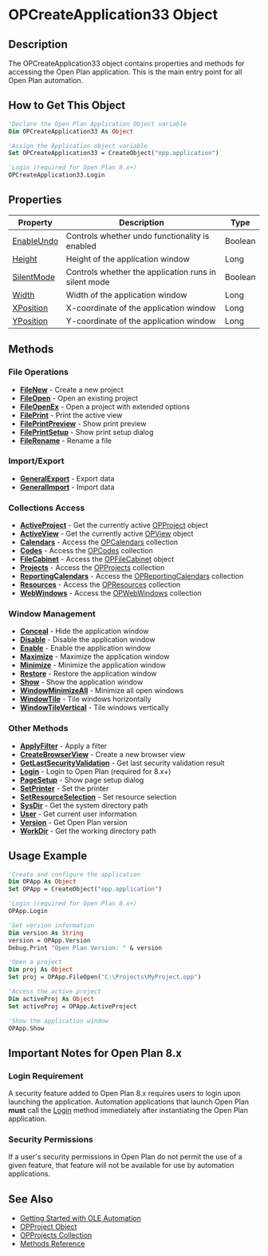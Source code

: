 # OPCreateApplication33 Object

## Description

The OPCreateApplication33 object contains properties and methods for accessing the Open Plan application. This is the main entry point for all Open Plan automation.

## How to Get This Object

```vb
'Declare the Open Plan Application Object variable
Dim OPCreateApplication33 As Object

'Assign the Application object variable
Set OPCreateApplication33 = CreateObject("opp.application")

'Login (required for Open Plan 8.x+)
OPCreateApplication33.Login
```

## Properties

| Property | Description | Type |
|----------|-------------|------|
| [EnableUndo](../properties/enableundo.md) | Controls whether undo functionality is enabled | Boolean |
| [Height](../properties/height.md) | Height of the application window | Long |
| [SilentMode](../properties/silentmode.md) | Controls whether the application runs in silent mode | Boolean |
| [Width](../properties/width.md) | Width of the application window | Long |
| [XPosition](../properties/xposition.md) | X-coordinate of the application window | Long |
| [YPosition](../properties/yposition.md) | Y-coordinate of the application window | Long |

## Methods

### File Operations
- **[FileNew](../methods/filenew.md)** - Create a new project
- **[FileOpen](../methods/fileopen.md)** - Open an existing project
- **[FileOpenEx](../methods/fileopenex.md)** - Open a project with extended options
- **[FilePrint](../methods/fileprint.md)** - Print the active view
- **[FilePrintPreview](../methods/fileprintpreview.md)** - Show print preview
- **[FilePrintSetup](../methods/fileprintsetup.md)** - Show print setup dialog
- **[FileRename](../methods/filerename.md)** - Rename a file

### Import/Export
- **[GeneralExport](../methods/generalexport.md)** - Export data
- **[GeneralImport](../methods/generalimport.md)** - Import data

### Collections Access
- **[ActiveProject](../methods/activeproject.md)** - Get the currently active [OPProject](opproject.md) object
- **[ActiveView](../methods/activeview.md)** - Get the currently active [OPView](opview.md) object
- **[Calendars](../methods/calendars.md)** - Access the [OPCalendars](collections.md#opcalendars-collection) collection
- **[Codes](../methods/codes.md)** - Access the [OPCodes](collections.md#opcodes-collection) collection
- **[FileCabinet](../methods/filecabinet.md)** - Access the [OPFileCabinet](opfilecabinet.md) object
- **[Projects](../methods/projects.md)** - Access the [OPProjects](collections.md#opprojects-collection) collection
- **[ReportingCalendars](../methods/reportingcalendars.md)** - Access the [OPReportingCalendars](collections.md#opreportingcalendars-collection) collection
- **[Resources](../methods/resources.md)** - Access the [OPResources](collections.md#opresources-collection) collection
- **[WebWindows](../methods/webwindows.md)** - Access the [OPWebWindows](collections.md#opwebwindows-collection) collection

### Window Management
- **[Conceal](../methods/conceal.md)** - Hide the application window
- **[Disable](../methods/disable.md)** - Disable the application window
- **[Enable](../methods/enable.md)** - Enable the application window
- **[Maximize](../methods/maximize.md)** - Maximize the application window
- **[Minimize](../methods/minimize.md)** - Minimize the application window
- **[Restore](../methods/restore.md)** - Restore the application window
- **[Show](../methods/show.md)** - Show the application window
- **[WindowMinimizeAll](../methods/windowminimizeall.md)** - Minimize all open windows
- **[WindowTile](../methods/windowtile.md)** - Tile windows horizontally
- **[WindowTileVertical](../methods/windowtilevertical.md)** - Tile windows vertically

### Other Methods
- **[ApplyFilter](../methods/applyfilter.md)** - Apply a filter
- **[CreateBrowserView](../methods/createbrowserview.md)** - Create a new browser view
- **[GetLastSecurityValidation](../methods/getlastsecurityvalidation.md)** - Get last security validation result
- **[Login](../methods/login.md)** - Login to Open Plan (required for 8.x+)
- **[PageSetup](../methods/pagesetup.md)** - Show page setup dialog
- **[SetPrinter](../methods/setprinter.md)** - Set the printer
- **[SetResourceSelection](../methods/setresourceselection.md)** - Set resource selection
- **[SysDir](../methods/sysdir.md)** - Get the system directory path
- **[User](../methods/user.md)** - Get current user information
- **[Version](../methods/version.md)** - Get Open Plan version
- **[WorkDir](../methods/workdir.md)** - Get the working directory path

## Usage Example

```vb
'Create and configure the application
Dim OPApp As Object
Set OPApp = CreateObject("opp.application")

'Login (required for Open Plan 8.x+)
OPApp.Login

'Get version information
Dim version As String
version = OPApp.Version
Debug.Print "Open Plan Version: " & version

'Open a project
Dim proj As Object
Set proj = OPApp.FileOpen("C:\Projects\MyProject.opp")

'Access the active project
Dim activeProj As Object
Set activeProj = OPApp.ActiveProject

'Show the application window
OPApp.Show
```

## Important Notes for Open Plan 8.x

### Login Requirement

A security feature added to Open Plan 8.x requires users to login upon launching the application. Automation applications that launch Open Plan **must** call the [Login](../methods/login.md) method immediately after instantiating the Open Plan application.

### Security Permissions

If a user's security permissions in Open Plan do not permit the use of a given feature, that feature will not be available for use by automation applications.

## See Also

- [Getting Started with OLE Automation](../getting-started/accessing-objects.md)
- [OPProject Object](opproject.md)
- [OPProjects Collection](collections.md#opprojects-collection)
- [Methods Reference](../methods/README.md)
